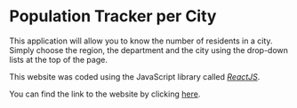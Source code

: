 # Population Tracker per City
This application will allow you to know the number of residents in a city. Simply choose the region, the department and the city using the drop-down lists at the top of the page.

This website was coded using the JavaScript library called [_ReactJS_](https://reactjs.org/).

You can find the link to the website by clicking [here](https://number-population-tracker.herokuapp.com/).
